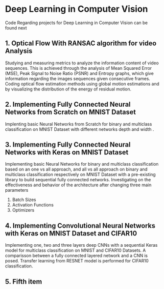 # Deep Learning in Computer Vision
Code Regarding projects for Deep Learning in Computer Vision can be found next

## 1. Optical Flow With RANSAC algorithm for video Analysis 
Studying and measuring metrics to analyze the information content of video sequences. This is achieved through the analysis of Mean Squared Error (MSE), Peak Signal to Noise Ratio (PSNR) and Entropy graphs, which give information regarding the images sequences given consecutive frames. \
Coding optical flow estimation methods using global motion estimations and by visualizing the distribution of the energy of residual motion.
## 2. Implementing Fully Connected Neural Networks from Scratch on MNIST Dataset
Implenting basic Neural Networks from Scratch for binary and multiclass classification on MNIST Dataset with different networks depth and width .
## 3. Implementing Fully Connected Neural Networks with Keras on MNIST Dataset
Implementing basic Neural Networks for binary and multiclass classification based on an one vs all approach, and all vs all approach on binary and multiclass classification respectively on MNIST Dataset with a pre-existing library to build sequential fully connected networks. Investigating on the effectiveness and behavior of the architecture after changing three main parameters
1. Batch Sizes
2. Activation Functions
3. Optimizers
## 4. Implementing Convolutional Neural Networks with Keras on MNIST Dataset and CIFAR10
Implementing one, two and three layers deep CNNs with a sequential Keras model for multiclass classification on MNIST and CIFAR10 Datasets. A comparisson between a fully connected layered network and a CNN is posed. Transfer learning from RESNET model is performed for CIFAR10 classification.
## 5. Fifth item
